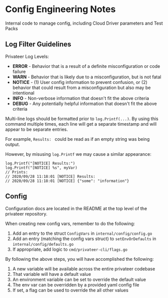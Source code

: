 # Config Engineering Notes

Internal code to manage config, including Cloud Driver parameters and Test Packs

## Log Filter Guidelines

Privateer Log Levels:
- **ERROR** - Behavior that is a result of a definite misconfiguration or code failure
- **WARN** - Behavior that is likely due to a misconfiguration, but is not fatal
- **NOTICE** - (1) User config information to prevent confusion, or (2) behavior that could result from a misconfiguration but also may be intentional
- **INFO** - Non-verbose information that doesn't fit the above criteria
- **DEBUG** - Any potentially helpful information that doesn't fit the above criteria

Multi-line logs should be formatted prior to `log.Printf(...)`. By using this command multiple times, each line will get a separate timestamp and will appear to be separate entries.

For example, `Results: ` could be read as if an empty string was being output.

However, by misusing `log.Printf` we may cause a similar appearance:

```
log.Printf("[NOTICE] Results:")
log.Printf("[NOTICE] %s", myVar)
// Prints:
// 2020/09/28 11:18:01 [NOTICE] Results:
// 2020/09/28 11:18:01 [NOTICE] {"some": "information"}
```

## Config

Configuration docs are located in the README at the top level of the privateer repository.

When creating new config vars, remember to do the following:

1. Add an entry to the struct `ConfigVars` in `internal/config/config.go`
1. Add an entry (matching the config vars struct) to `setEnvOrDefaults` in `internal/config/defaults.go`
1. If appropriate, add logic to `cmd/privateer-cli/flags.go`

By following the above steps, you will have accomplished the following:
1. A new variable will be available across the entire privateer codebase
1. That variable will have a default value
1. An environment variable can be set to override the default value
1. The env var can be overridden by a provided yaml config file
1. If set, a flag can be used to override the all other values
